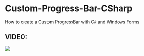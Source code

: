 # Custom-Progress-Bar-CSharp
How to create a Custom ProgressBar with C# and Windows Forms

<h2>VIDEO:</h2>
<a href="https://youtu.be/Sj_b3yOUQDk" target="_blank">
  <img src="https://rjcodeadvance.com/wp-content/uploads/2021/07/Custom-progress-bar-c-sharp-windows-forms.png"/>
</a>

